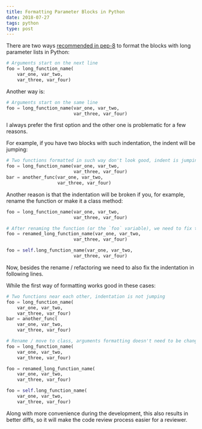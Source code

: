 ```yaml
---
title: Formatting Parameter Blocks in Python
date: 2018-07-27
tags: python
type: post
---
```


There are two ways [recommended in pep-8](https://www.python.org/dev/peps/pep-0008/#indentation) to format the blocks with long parameter lists in Python:

```python
# Arguments start on the next line
foo = long_function_name(
    var_one, var_two,
    var_three, var_four)
```

Another way is:

```python
# Arguments start on the same line
foo = long_function_name(var_one, var_two,
                         var_three, var_four)
```

I always prefer the first option and the other one is problematic for a few reasons.
<!-- more -->

For example, if you have two blocks with such indentation, the indent will be jumping:

```python
# Two functions formatted in such way don't look good, indent is jumping
foo = long_function_name(var_one, var_two,
                         var_three, var_four)
bar = another_func(var_one, var_two,
                   var_three, var_four)
```

Another reason is that the indentation will be broken if you, for example, rename the function or make it a class method:

```python
foo = long_function_name(var_one, var_two,
                         var_three, var_four)

# After renaming the function (or the `foo` variable), we need to fix the indentation on following lines
foo = renamed_long_function_name(var_one, var_two,
                         var_three, var_four)

foo = self.long_function_name(var_one, var_two,
                         var_three, var_four)
```

Now, besides the rename / refactoring we need to also fix the indentation in following lines.

While the first way of formatting works good in these cases:

```python
# Two functions near each other, indentation is not jumping
foo = long_function_name(
    var_one, var_two,
    var_three, var_four)
bar = another_func(
    var_one, var_two,
    var_three, var_four)

# Rename / move to class, arguments formatting doesn't need to be changed
foo = long_function_name(
    var_one, var_two,
    var_three, var_four)

foo = renamed_long_function_name(
    var_one, var_two,
    var_three, var_four)

foo = self.long_function_name(
    var_one, var_two,
    var_three, var_four)
```

Along with more convenience during the development, this also results in better diffs, so it will make the code review process easier for a reviewer.
